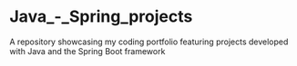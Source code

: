 # Java_-_Spring_projects
A repository showcasing my coding portfolio featuring projects developed with Java and the Spring Boot framework
